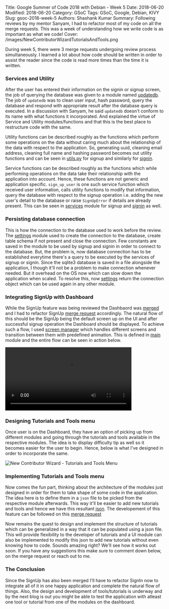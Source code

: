 Title: Google Summer of Code 2018 with Debian - Week 5
Date: 2018-06-20
Modified: 2018-06-20
Category: GSoC
Tags: GSoC, Google, Debian, KIVY
Slug: gsoc-2018-week-5
Authors: Shashank Kumar
Summary: Following reviews by my mentor Sanyam, I had to refactor most of my code on all the merge requests. This was a week of understanding how we write code is as important as what we code!
Cover: /images/NewContributorWizardTutorialsAndTools.png

During week 5, there were 3 merge requests undergoing review process simultaneously. I learned a lot about how code should be written in order to assist the reader since the code is read more times than the time it is written.

### Services and Utility

After the user has entered their information on the signin or signup screen, the job of querying the database was given to a module named [updatedb](https://salsa.debian.org/new-contributor-wizard-team/new-contributor-wizard/blob/2e0c54258641f45e72d6d16b23fc0977c2012eec/modules/signup/updatedb.py). The job of `updatedb` was to clean user input, hash password, query the database and respond with appropriate result after the database query is executed. In a discussion with Sanyam, he said `updatedb` doesn't conform to its name with what functions it incorporated. And explained the virtue of Service and Utility modules/functions and that this is the best place to restructure code with the same.

Utility functions can be described roughly as the functions which perform some operations on the data without caring much about the relationship of the data with respect to the application. So, generating uuid, cleaning email address, cleaning full name and hashing password becomes out utility functions and can be seen in [utils.py](https://salsa.debian.org/new-contributor-wizard-team/new-contributor-wizard/blob/7d852bdbd12c932770b2d0ade704c36ce2099eed/modules/signup/utils.py) for signup and similarly for [signin](https://salsa.debian.org/new-contributor-wizard-team/new-contributor-wizard/blob/45d3eb1567343501993cf5b7b1bd3239daf34629/modules/signin/utils.py).

Service functions can be described roughly as the functions which while performing operations on the data take their relationship with the application into account. Hence, these functions are not generic and application specific. `sign_up_user` is one such service function which received user information, calls utility functions to modify that information, query the database with respect to the signup operation i.e. adding the new user's detail to the database or raise `SignUpError` if details are already present. This can be seen in [services](https://salsa.debian.org/new-contributor-wizard-team/new-contributor-wizard/blob/7d852bdbd12c932770b2d0ade704c36ce2099eed/modules/signup/services.py) module for signup and [signin](https://salsa.debian.org/new-contributor-wizard-team/new-contributor-wizard/blob/45d3eb1567343501993cf5b7b1bd3239daf34629/modules/signin/services.py) as well.

### Persisting database connection

This is how the connection to the database used to work before the review. The [settings](https://salsa.debian.org/new-contributor-wizard-team/new-contributor-wizard/blob/e21bf62537650c3dca610f459d6099032ba156db/settings.py) module used to create the connection to the database, create table schema if not present and close the connection. Few constants are saved in the module to be used by signup and signin in order to connect to the database. But, the problem is, now database connection has to be established everytime there's a query to be executed by the services of signup or signin. Since the sqlite3 database is saved in a file alongside the application, I though it'll not be a problem to make connection whenever needed. But it overhead on the OS now which can slow down the application when scaled. To resolve this, now [settings](https://salsa.debian.org/new-contributor-wizard-team/new-contributor-wizard/blob/7d852bdbd12c932770b2d0ade704c36ce2099eed/settings.py) return the connection object which can be used again in any other module.

### Integrating SignUp with Dashboard

While the SignUp feature was being reviewed the Dashbaord was [merged](https://salsa.debian.org/new-contributor-wizard-team/new-contributor-wizard/merge_requests/6) and I had to refactor SignUp [merge request](https://salsa.debian.org/new-contributor-wizard-team/new-contributor-wizard/merge_requests/4) accordingly. The natural flow of this should be the SignUp being the default screen up on the UI and after successful signup operation the Dashboard should be displayed. To achieve such a flow, I used [screen manager](https://kivy.org/docs/api-kivy.uix.screenmanager.html) which handles different screens and transition between them with predefined animation. This is defined in [main](https://salsa.debian.org/new-contributor-wizard-team/new-contributor-wizard/blob/7d852bdbd12c932770b2d0ade704c36ce2099eed/main.py) module and the entire flow can be seen in action below.

<video width="400" controls>
  <source src="{static}/videos/gsoc_sign_in_integrated_with_dashboard.mp4" type="video/mp4">
  Your browser does not support HTML5 video.
</video>

### Designing Tutorials and Tools menu

Once user is on the Dashboard, they have an option of picking up from different modules and going through the tutorials and tools available in the respective modules. The idea is to display difficulty tip as well so it becomes easier for the user to begin. Hence, below is what I've designed in order to incorporate the same.

![New Contributor Wizard - Tutorials and Tools Menu]({static}/images/NewContributorWizardTutorialsAndTools.png)

### Implementing Tutorials and Tools menu

Now comes the fun part, thinking about the architecture of the modules just designed in order for them to take shape of some code in the application. The idea here is to define them in a `json` file to be picked from the respective module afterwards. This way it'll be easier to add new tutorials and tools and hence we have this resultant [json](https://salsa.debian.org/new-contributor-wizard-team/new-contributor-wizard/blob/1fde26caae27219ee359071ef7ac001a7377e658/data/root.json). The developement of this feature can be followed on this [merge request](https://salsa.debian.org/new-contributor-wizard-team/new-contributor-wizard/merge_requests/7)

Now remains the quest to design and implement the structure of tutorials which can be generalized in a way that it can be populated using a json file. This will provide flexibility to the developer of tutorials and a UI module can also be implemented to modify this json to add new tutorials without even knowing how to code. Sounds amazing right? We'll see how it works out soon. If you have any suggestions this make sure to comment down below, on the merge request or reach out to me.

### The Conclusion

Since the SignUp has also been merged I'll have to refactor SignIn now to integrate all of it in one happy application and complete the natural flow of things. Also, the design and development of tools/tutorials is underway and by the next blog is out you might be able to test the application with atleast one tool or tutorial from one of the modules on the dashboard.
